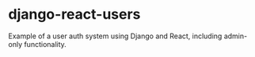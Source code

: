 # django-react-users
Example of a user auth system using Django and React, including admin-only functionality.

